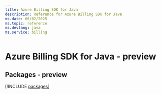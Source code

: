 ```yaml
---
title: Azure Billing SDK for Java
description: Reference for Azure Billing SDK for Java
ms.date: 06/02/2025
ms.topic: reference
ms.devlang: java
ms.service: billing
---
```

# Azure Billing SDK for Java - preview
## Packages - preview
[!INCLUDE [packages](billing-index.md)]